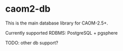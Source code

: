 # caom2-db

This is the main database library for CAOM-2.5+.

Currently supported RDBMS: PostgreSQL + pgsphere

TODO: other db support?

